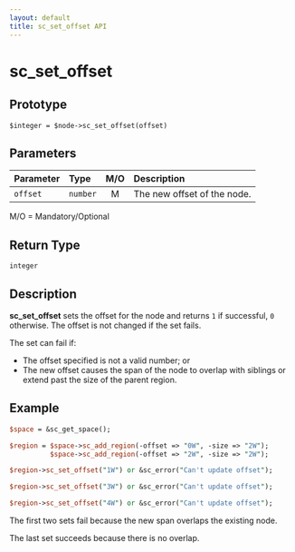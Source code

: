 ```yaml
---
layout: default
title: sc_set_offset API
---
```



sc_set_offset
=============


Prototype
---------

```
$integer = $node->sc_set_offset(offset)
```


Parameters
----------

| Parameter | Type     | M/O | Description                                    |
|:----------|:---------|:---:|:-----------------------------------------------|
| `offset`  | `number` |  M  | The new offset of the node.                    |

M/O = Mandatory/Optional


Return Type
-----------

`integer`


Description
-----------

**sc_set_offset** sets the offset for the node and returns `1` if successful,
`0` otherwise.  The offset is not changed if the set fails.

The set can fail if:

- The offset specified is not a valid number; or
- The new offset causes the span of the node to overlap with siblings or 
  extend past the size of the parent region.


Example
-------

```perl
$space = &sc_get_space();

$region = $space->sc_add_region(-offset => "0W", -size => "2W");
          $space->sc_add_region(-offset => "2W", -size => "2W");

$region->sc_set_offset("1W") or &sc_error("Can't update offset");

$region->sc_set_offset("3W") or &sc_error("Can't update offset");

$region->sc_set_offset("4W") or &sc_error("Can't update offset");
```

The first two sets fail because the new span overlaps the existing
node.

The last set succeeds because there is no overlap.
